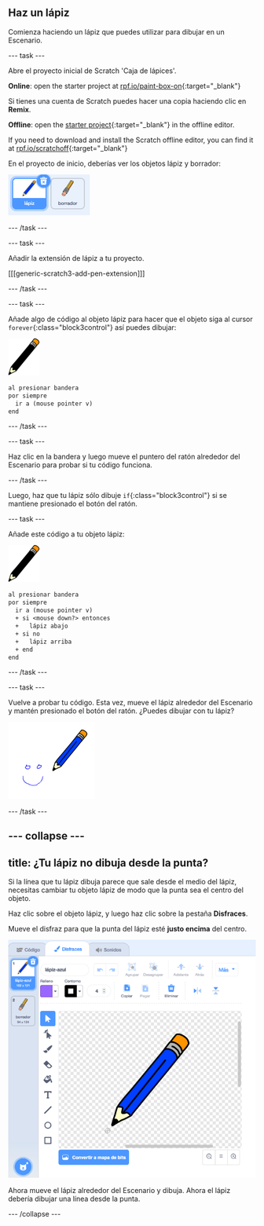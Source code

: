 ## Haz un lápiz

Comienza haciendo un lápiz que puedes utilizar para dibujar en un Escenario.

\--- task \---

Abre el proyecto inicial de Scratch 'Caja de lápices'.

**Online**: open the starter project at [rpf.io/paint-box-on](https://rpf.io/paint-box-on){:target="_blank"}

Si tienes una cuenta de Scratch puedes hacer una copia haciendo clic en **Remix**.

**Offline**: open the [starter project](https://rpf.io/p/en/paint-box-go){:target="_blank"} in the offline editor.

If you need to download and install the Scratch offline editor, you can find it at [rpf.io/scratchoff](https://rpf.io/scratchoff){:target="_blank"}

En el proyecto de inicio, deberías ver los objetos lápiz y borrador:

![captura de pantalla](images/paint-starter.png)

\--- /task \---

\--- task \---

Añadir la extensión de lápiz a tu proyecto.

[[[generic-scratch3-add-pen-extension]]]

\--- /task \---

\--- task \---

Añade algo de código al objeto lápiz para hacer que el objeto siga al cursor `forever`{:class="block3control"} así puedes dibujar:

![lápiz](images/pencil.png)

```blocks3
al presionar bandera
por siempre 
  ir a (mouse pointer v)
end
```

\--- /task \---

\--- task \---

Haz clic en la bandera y luego mueve el puntero del ratón alrededor del Escenario para probar si tu código funciona.

\--- /task \---

Luego, haz que tu lápiz sólo dibuje `if`{:class="block3control"} si se mantiene presionado el botón del ratón.

\--- task \---

Añade este código a tu objeto lápiz:

![lápiz](images/pencil.png)

```blocks3
al presionar bandera
por siempre 
  ir a (mouse pointer v)
  + si <mouse down?> entonces 
  +   lápiz abajo
  + si no 
  +   lápiz arriba
  + end
end
```

\--- /task \---

\--- task \---

Vuelve a probar tu código. Esta vez, mueve el lápiz alrededor del Escenario y mantén presionado el botón del ratón. ¿Puedes dibujar con tu lápiz?

![captura de pantalla](images/paint-draw.png)

\--- /task \---

## \--- collapse \---

## title: ¿Tu lápiz no dibuja desde la punta?

Si la línea que tu lápiz dibuja parece que sale desde el medio del lápiz, necesitas cambiar tu objeto lápiz de modo que la punta sea el centro del objeto.

Haz clic sobre el objeto lápiz, y luego haz clic sobre la pestaña **Disfraces**.

Mueve el disfraz para que la punta del lápiz esté **justo encima** del centro.

![Centro de disfraces](images/costume-center-annotated.png)

Ahora mueve el lápiz alrededor del Escenario y dibuja. Ahora el lápiz debería dibujar una línea desde la punta.

\--- /collapse \---